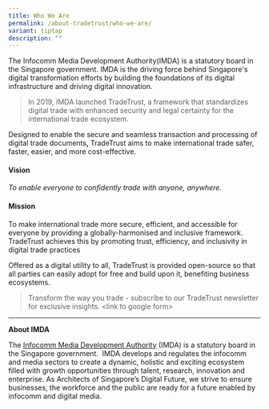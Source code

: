 ```yaml
---
title: Who We Are
permalink: /about-tradetrust/who-we-are/
variant: tiptap
description: ""
---
```

<p>The Infocomm Media Development Authority(IMDA) is a statutory board in
the Singapore government. IMDA is the driving force behind Singapore's
digital transformation efforts by building the foundations of its digital
infrastructure and driving digital innovation.</p>
<blockquote>
<p>In 2019, IMDA launched TradeTrust, a framework that standardizes digital
trade with enhanced security and legal certainty for the international
trade ecosystem.</p>
</blockquote>
<p>Designed to enable the secure and seamless transaction and processing
of digital trade documents<strong>,&nbsp;</strong>TradeTrust aims to make
international trade safer, faster, easier, and more cost-effective.&nbsp;</p>
<h4><strong>Vision</strong></h4>
<p><em>To enable everyone to confidently trade with anyone, anywhere.</em>
</p>
<h4><strong>Mission</strong></h4>
<p>To make international trade more secure, efficient, and accessible for
everyone by providing a globally-harmonised and inclusive framework. TradeTrust
achieves this by promoting trust, efficiency, and inclusivity in digital
trade practices</p>
<p>Offered as a digital utility to all, TradeTrust is provided open-source
so that all parties can easily adopt for free and build upon it, benefiting
business ecosystems.</p>
<blockquote>
<p>Transform the way you trade - subscribe to our TradeTrust newsletter for
exclusive insights. &lt;link to google form&gt;</p>
</blockquote>
<hr>
<p><strong>About IMDA</strong>
</p>
<p>The <a href="https://www.imda.gov.sg/" rel="noopener noreferrer nofollow" target="_blank"><u>Infocomm Media Development Authority</u></a> (IMDA)
is a statutory board in the Singapore government.&nbsp; IMDA develops and
regulates the infocomm and media sectors to create a dynamic, holistic
and exciting ecosystem filled with growth opportunities through talent,
research, innovation and enterprise. As Architects of Singapore’s Digital
Future, we strive to ensure businesses, the workforce and the public are
ready for a future enabled by infocomm and digital media.</p>